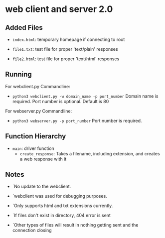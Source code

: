# web client and server 2.0

## Added Files

* `index.html`: temporary homepage if connecting to root

* `file1.txt`: test file for proper 'text/plain' responses

* `file2.html`: test file for proper 'text/html' responses

## Running

For webclient.py Commandline:

* `python3 webclient.py -w domain_name -p port_number` Domain name is required. Port number is optional. Default is 80

For webserver.py Commandline:

* `python3 webserver.py -p port_number` Port number is required. 

## Function Hierarchy

* `main`: driver function
	* `create_response`: Takes a filename, including extension, and creates a web response with it
	
## Notes

* `No update to the webclient. 

* `webclient was used for debugging purposes.

* `Only supports html and txt extensions currently.

* `If files don't exist in directory, 404 error is sent

* `Other types of files will result in nothing getting sent and the connection closing